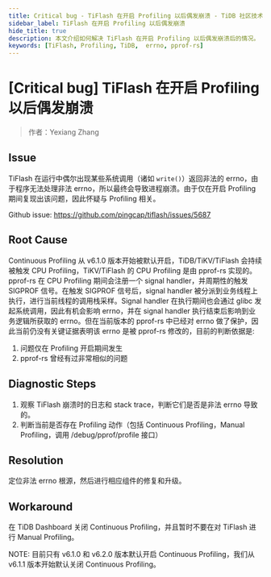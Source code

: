```yaml
---
title: Critical bug - TiFlash 在开启 Profiling 以后偶发崩溃 - TiDB 社区技术月刊
sidebar_label: TiFlash 在开启 Profiling 以后偶发崩溃
hide_title: true
description: 本文介绍如何解决 TiFlash 在开启 Profiling 以后偶发崩溃后的情况。
keywords: [TiFlash, Profiling, TiDB,  errno, pprof-rs]
---
```


# [Critical bug] TiFlash 在开启 Profiling 以后偶发崩溃

> 作者：Yexiang Zhang

## Issue

TiFlash 在运行中偶尔出现某些系统调用（诸如 `write()`）返回非法的 errno，由于程序无法处理非法 errno，所以最终会导致进程崩溃。由于仅在开启 Profiling 期间复现出该问题，因此怀疑与 Profiling 相关。

Github issue: https://github.com/pingcap/tiflash/issues/5687﻿

## Root Cause

Continuous Profiling 从 v6.1.0 版本开始被默认开启，TiDB/TiKV/TiFlash 会持续被触发 CPU Profiling，TiKV/TiFlash 的 CPU Profiling 是由 pprof-rs 实现的。pprof-rs 在 CPU Profiling 期间会注册一个 signal handler，并周期性的触发 SIGPROF 信号。在触发 SIGPROF 信号后，signal handler 被分派到业务线程上执行，进行当前线程的调用栈采样。Signal handler 在执行期间也会通过 glibc 发起系统调用，因此有机会影响 errno，并在 signal handler 执行结束后影响到业务逻辑所获取的 errno。但在当前版本的 pprof-rs 中已经对 errno 做了保护，因此当前仍没有关键证据表明该 errno 是被 pprof-rs 修改的，目前的判断依据是:

1. 问题仅在 Profiling 开启期间发生
2. pprof-rs 曾经有过非常相似的问题

## Diagnostic Steps

1. 观察 TiFlash 崩溃时的日志和 stack trace，判断它们是否是非法 errno 导致的。
2. 判断当前是否存在 Profiling 动作（包括 Continuous Profiling，Manual Profiling，调用 /debug/pprof/profile 接口）

## Resolution

定位非法 errno 根源，然后进行相应组件的修复和升级。

## Workaround

在 TiDB Dashboard 关闭 Continuous Profiling，并且暂时不要在对 TiFlash 进行 Manual Profiling。

NOTE: 目前只有 v6.1.0 和 v6.2.0 版本默认开启 Continuous Profiling，我们从 v6.1.1 版本开始默认关闭 Continuous Profiling。
